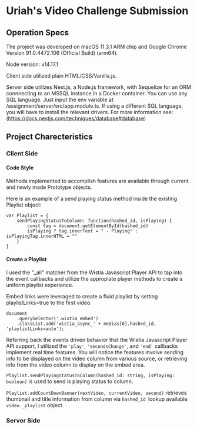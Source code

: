 # Uriah's Video Challenge Submission

## Operation Specs 

The project was developed on macOS 11.3.1 ARM chip and Google Chrome Version 91.0.4472.106 (Official Build) (arm64). 

Node version: v14.17.1

Client side utilized plain HTML/CSS/Vanilla.js. 

Server side utilizes Nest.js, a Node.js framework, with Sequelize for an ORM connnecting to an MSSQL instance in a Docker container. You can use any SQL language. Just input the env variable at /assignment/server/src/app.module.ts. If using a different SQL language, you will have to install the relevant drivers. For more information see: (https://docs.nestjs.com/techniques/database#database)

## Project Charecteristics 

### Client Side 

#### Code Style 

Methods implemented to accomplish features are available through current and newly made Prototype objects. 

Here is an example of a send playing status method inside the existing Playlist object:

    var Playlist = {
        sendPlayingStatusToColumn: function(hashed_id, isPlaying) {
            const tag = document.getElementById(hashed_id)
            isPlaying ? tag.innerText = " - Playing" : isPlayingTag.innerHTML = ""
        }
    }

#### Create a Playlist

I used the "_all" matcher from the Wistia Javascript Player API to tap into the event callbacks and utilize the appropiate player methods to create a uniform playlist experience. 

Embed links were leveraged to create a fluid playlist by setting playlistLinks=true to the first video.

    document
        .querySelector('.wistia_embed')
        .classList.add('wistia_async_' + medias[0].hashed_id, 'playlistLinks=auto');

Referring back the events driven behavior that the Wistia Javascript Player API support, I utilized the `'play'`, `'secondsChange'`, and `'end'` callbacks implement real time features. You will notice the features involve sending info to be displayed on the video column from various source, or retrieving info from the video column to display on the embed area. 

`Playlist.sendPlayingStatusToColumn(hashed_id: string, isPlaying: boolean)` is used to send is playing status to column. 

`Playlist.addCountDownBanner(nextVideo, currentVideo, second)` retrieves thumbnail and title information from column via `hashed_id `lookup available `video._playlist` object. 


### Server Side





